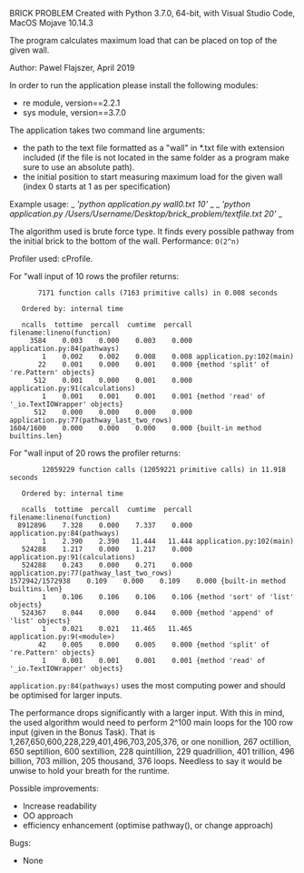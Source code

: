 BRICK PROBLEM
Created with Python 3.7.0, 64-bit, with Visual Studio Code, MacOS Mojave 10.14.3

The program calculates maximum load that can be placed on top of the given wall.

Author: Pawel Flajszer, April 2019

In order to run the application please install the following modules:
- re module, version==2.2.1
- sys module, version==3.7.0

The application takes two command line arguments:
- the path to the text file formatted as a "wall" in *.txt file with extension included
  (if the file is not located in the same folder as a program make sure to use an absolute path).
- the initial position to start measuring maximum load for the given wall (index 0 starts at 1 as per specification)

Example usage:  _ _'python application.py wall0.txt 10'_ _
		_ _'python application.py /Users/Username/Desktop/brick_problem/textfile.txt 20'_ _

The algorithm used is brute force type. It finds every possible pathway from the initial brick to the bottom of the wall.
Performance: ```O(2^n)```

Profiler used: cProfile.

For "wall input of 10 rows the profiler returns:

           7171 function calls (7163 primitive calls) in 0.008 seconds

       Ordered by: internal time

       ncalls  tottime  percall  cumtime  percall filename:lineno(function)
         3584    0.003    0.000    0.003    0.000 application.py:84(pathways)
            1    0.002    0.002    0.008    0.008 application.py:102(main)
           22    0.001    0.000    0.001    0.000 {method 'split' of 're.Pattern' objects}
          512    0.001    0.000    0.001    0.000 application.py:91(calculations)
            1    0.001    0.001    0.001    0.001 {method 'read' of '_io.TextIOWrapper' objects}
          512    0.000    0.000    0.000    0.000 application.py:77(pathway_last_two_rows)
    1604/1600    0.000    0.000    0.000    0.000 {built-in method builtins.len}



For "wall input of 20 rows the profiler returns:

	        12059229 function calls (12059221 primitive calls) in 11.918 seconds

       Ordered by: internal time

       ncalls  tottime  percall  cumtime  percall filename:lineno(function)
      8912896    7.328    0.000    7.337    0.000 application.py:84(pathways)
            1    2.390    2.390   11.444   11.444 application.py:102(main)
       524288    1.217    0.000    1.217    0.000 application.py:91(calculations)
       524288    0.243    0.000    0.271    0.000 application.py:77(pathway_last_two_rows)
    1572942/1572938    0.109    0.000    0.109    0.000 {built-in method builtins.len}
            1    0.106    0.106    0.106    0.106 {method 'sort' of 'list' objects}
       524367    0.044    0.000    0.044    0.000 {method 'append' of 'list' objects}
            1    0.021    0.021   11.465   11.465 application.py:9(<module>)
           42    0.005    0.000    0.005    0.000 {method 'split' of 're.Pattern' objects}
            1    0.001    0.001    0.001    0.001 {method 'read' of '_io.TextIOWrapper' objects}

```application.py:84(pathways)``` uses the most computing power and should be optimised for larger inputs.

The performance drops significantly with a larger input. With this in mind, the used algorithm would need to perform
2^100 main loops for the 100 row input (given in the Bonus Task). That is 1,267,650,600,228,229,401,496,703,205,376, or
one nonillion, 267 octillion, 650 septillion, 600 sextillion, 228 quintillion, 229 quadrillion, 401 trillion, 496 billion, 703 million, 205 thousand, 376 loops. Needless to say it would be unwise to hold your breath for the runtime.

Possible improvements:
- Increase readability
- OO approach
- efficiency enhancement (optimise pathway(), or change approach)

Bugs:
- None


 
